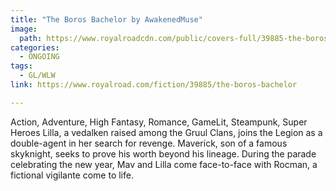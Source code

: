 ```yaml
---
title: "The Boros Bachelor by AwakenedMuse"
image:
  path: https://www.royalroadcdn.com/public/covers-full/39885-the-boros-bachelor.jpg
categories:
  - ONGOING
tags:
  - GL/WLW
link: https://www.royalroad.com/fiction/39885/the-boros-bachelor

---
```

Action, Adventure, High Fantasy, Romance, GameLit, Steampunk, Super Heroes
Lilla, a vedalken raised among the Gruul Clans, joins the Legion as a double-agent in her search for revenge. Maverick, son of a famous skyknight, seeks to prove his worth beyond his lineage. During the parade celebrating the new year, Mav and Lilla come face-to-face with Rocman, a fictional vigilante come to life.

